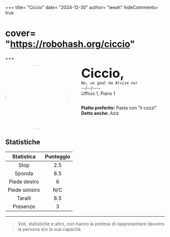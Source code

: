 +++
title= "Ciccio"
date= "2024-12-30"
author= "ieeah"
hideComments= true
# cover= "https://robohash.org/ciccio"
+++

<div class="player-header" style="display: flex;">
  <div class="player-avatar" style="margin-inline-end: 40px;">
    <img src="https://robohash.org/ciccio" width="200px" height="200px" style="border-radius: 50%; aspect-ratio: 1; border: 15px solid #var(--accent)" />
  </div>
  <div class="player-info">
    <p class="player-name" style="margin-block: 0; font-size: 2.5rem; font-weight: bold; display: inline-block;" id="player-name">Ciccio,</p>
    <code style="display: inline-block;">No, un goal da Alvise no!</code>
    <p class="player-age" style="margin-block: 0;">--/--/----</p>
    <p class="player-office" style="margin-block: 0;">Ufficio 1, Piano 1</p>
    <div class="player-specials" style="margin-block: 1.75rem 0;">
      <p class="player-office" style="margin-block: 0;">
        <span style="font-weight: bold">Piatto preferito:</span>
        <span style="">Pasta con "li cozzi"</span>
      </p>
      <p class="player-office" style="margin-block: 0;">
        <span style="font-weight: bold">Detto anche:</span>
        <span style="">Aziz</span>
      </p>
    </div>
  </div>
</div>

## Statistiche

| Statistica | Punteggio |
| :---: | :---: |
| Stop | 2.5 |
| Sponda | 8.5 |
| Piede destro | 6 |
| Piede sinistro | N/C |
| Taralli | 8.5 |
| Presenze | 3 |

---

> Voti, statistiche e altro, non hanno la pretesa di rappresentare davvero la persona e/o la sua capacità.
